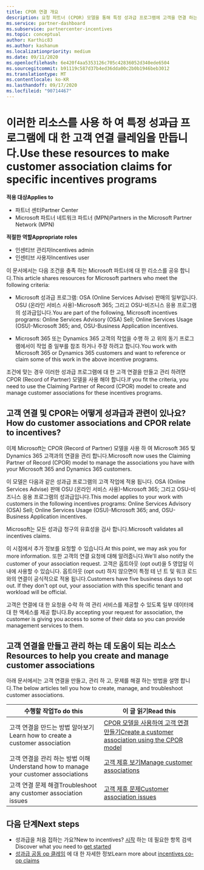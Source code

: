 ```yaml
---
title: CPOR 연결 개요
description: 요청 파트너 (CPOR) 모델을 통해 특정 성과급 프로그램에 고객을 연결 하는 데 필요한 파트너 리소스에 대해 읽어 보세요.
ms.service: partner-dashboard
ms.subservice: partnercenter-incentives
ms.topic: conceptual
author: Karthic83
ms.author: kashanum
ms.localizationpriority: medium
ms.date: 09/11/2020
ms.openlocfilehash: 6e420f4aa5353126c705c42836052d340ede6504
ms.sourcegitcommit: b91119c587d37b4ed36dda00c2b0b1946beb3012
ms.translationtype: MT
ms.contentlocale: ko-KR
ms.lasthandoff: 09/17/2020
ms.locfileid: "90714467"
---
```

# <a name="use-these-resources-to-make-customer-association-claims-for-specific-incentives-programs"></a><span data-ttu-id="05a74-103">이러한 리소스를 사용 하 여 특정 성과급 프로그램에 대 한 고객 연결 클레임을 만듭니다.</span><span class="sxs-lookup"><span data-stu-id="05a74-103">Use these resources to make customer association claims for specific incentives programs</span></span>

<span data-ttu-id="05a74-104">**적용 대상**</span><span class="sxs-lookup"><span data-stu-id="05a74-104">**Applies to**</span></span>

- <span data-ttu-id="05a74-105">파트너 센터</span><span class="sxs-lookup"><span data-stu-id="05a74-105">Partner Center</span></span>
- <span data-ttu-id="05a74-106">Microsoft 파트너 네트워크 파트너 (MPN)</span><span class="sxs-lookup"><span data-stu-id="05a74-106">Partners in the Microsoft Partner Network (MPN)</span></span>

<span data-ttu-id="05a74-107">**적절한 역할**</span><span class="sxs-lookup"><span data-stu-id="05a74-107">**Appropriate roles**</span></span>

- <span data-ttu-id="05a74-108">인센티브 관리자</span><span class="sxs-lookup"><span data-stu-id="05a74-108">Incentives admin</span></span>
- <span data-ttu-id="05a74-109">인센티브 사용자</span><span class="sxs-lookup"><span data-stu-id="05a74-109">Incentives user</span></span>

<span data-ttu-id="05a74-110">이 문서에서는 다음 조건을 충족 하는 Microsoft 파트너에 대 한 리소스를 공유 합니다.</span><span class="sxs-lookup"><span data-stu-id="05a74-110">This article shares resources for Microsoft partners who meet the following criteria:</span></span>

- <span data-ttu-id="05a74-111">Microsoft 성과급 프로그램: OSA (Online Services Advise) 판매의 일부입니다. OSU (온라인 서비스 사용)-Microsoft 365; 그리고 OSU-비즈니스 응용 프로그램의 성과급입니다.</span><span class="sxs-lookup"><span data-stu-id="05a74-111">You are part of the following, Microsoft incentives programs: Online Services Advisory (OSA) Sell; Online Services Usage (OSU)-Microsoft 365; and, OSU-Business Application incentives.</span></span>

- <span data-ttu-id="05a74-112">Microsoft 365 또는 Dynamics 365 고객의 작업을 수행 하 고 위의 동기 프로그램에서이 작업 중 일부를 참조 하거나 주장 하려고 합니다.</span><span class="sxs-lookup"><span data-stu-id="05a74-112">You work with Microsoft 365 or Dynamics 365 customers and want to reference or claim some of this work in the above incentive programs.</span></span>

<span data-ttu-id="05a74-113">조건에 맞는 경우 이러한 성과급 프로그램에 대 한 고객 연결을 만들고 관리 하려면 CPOR (Record of Partner) 모델을 사용 해야 합니다.</span><span class="sxs-lookup"><span data-stu-id="05a74-113">If you fit the criteria, you need to use the Claiming Partner of Record (CPOR) model to create and manage customer associations for these incentives programs.</span></span>
 
## <a name="how-do-customer-associations-and-cpor-relate-to-incentives"></a><span data-ttu-id="05a74-114">고객 연결 및 CPOR는 어떻게 성과급과 관련이 있나요?</span><span class="sxs-lookup"><span data-stu-id="05a74-114">How do customer associations and CPOR relate to incentives?</span></span>

<span data-ttu-id="05a74-115">이제 Microsoft는 CPOR (Record of Partner) 모델을 사용 하 여 Microsoft 365 및 Dynamics 365 고객과의 연결을 관리 합니다.</span><span class="sxs-lookup"><span data-stu-id="05a74-115">Microsoft now uses the Claiming Partner of Record (CPOR) model to manage the associations you have with your Microsoft 365 and Dynamics 365 customers.</span></span>

<span data-ttu-id="05a74-116">이 모델은 다음과 같은 성과급 프로그램의 고객 작업에 적용 됩니다. OSA (Online Services Advise) 판매 OSU (온라인 서비스 사용)-Microsoft 365; 그리고 OSU-비즈니스 응용 프로그램의 성과급입니다.</span><span class="sxs-lookup"><span data-stu-id="05a74-116">This model applies to your work with customers in the following incentives programs: Online Services Advisory (OSA) Sell; Online Services Usage (OSU)-Microsoft 365; and, OSU-Business Application incentives.</span></span>

<span data-ttu-id="05a74-117">Microsoft는 모든 성과급 청구의 유효성을 검사 합니다.</span><span class="sxs-lookup"><span data-stu-id="05a74-117">Microsoft validates all incentives claims.</span></span>

<span data-ttu-id="05a74-118">이 시점에서 추가 정보를 요청할 수 있습니다.</span><span class="sxs-lookup"><span data-stu-id="05a74-118">At this point, we may ask you for more information.</span></span> <span data-ttu-id="05a74-119">또한 고객의 연결 요청에 대해 알려줍니다.</span><span class="sxs-lookup"><span data-stu-id="05a74-119">We'll also notify the customer of your association request.</span></span> <span data-ttu-id="05a74-120">고객은 옵트아웃 (opt out)을 5 영업일 이내에 사용할 수 있습니다. 옵트아웃 (opt out) 하지 않으면이 특정 테 넌 트 및 워크 로드와의 연결이 공식적으로 적용 됩니다.</span><span class="sxs-lookup"><span data-stu-id="05a74-120">Customers have five business days to opt out. If they don't opt out, your association with this specific tenant and workload will be official.</span></span>

<span data-ttu-id="05a74-121">고객은 연결에 대 한 요청을 수락 하 여 관리 서비스를 제공할 수 있도록 일부 데이터에 대 한 액세스를 제공 합니다.</span><span class="sxs-lookup"><span data-stu-id="05a74-121">By accepting your request for association, the customer is giving you access to some of their data so you can provide management services to them.</span></span> 

## <a name="resources-to-help-you-create-and-manage-customer-associations"></a><span data-ttu-id="05a74-122">고객 연결을 만들고 관리 하는 데 도움이 되는 리소스</span><span class="sxs-lookup"><span data-stu-id="05a74-122">Resources to help you create and manage customer associations</span></span>

<span data-ttu-id="05a74-123">아래 문서에서는 고객 연결을 만들고, 관리 하 고, 문제를 해결 하는 방법을 설명 합니다.</span><span class="sxs-lookup"><span data-stu-id="05a74-123">The below articles tell you how to create, manage, and troubleshoot customer associations.</span></span>

|  <span data-ttu-id="05a74-124">**수행할 작업**</span><span class="sxs-lookup"><span data-stu-id="05a74-124">**To do this**</span></span>  |  <span data-ttu-id="05a74-125">**이 글 읽기**</span><span class="sxs-lookup"><span data-stu-id="05a74-125">**Read this**</span></span>  |
|--------------|-----------|
| <span data-ttu-id="05a74-126">고객 연결을 만드는 방법 알아보기</span><span class="sxs-lookup"><span data-stu-id="05a74-126">Learn how to create a customer association</span></span>  | [<span data-ttu-id="05a74-127">CPOR 모델을 사용하여 고객 연결 만들기</span><span class="sxs-lookup"><span data-stu-id="05a74-127">Create a customer association using the CPOR model</span></span>](submit-osa-claim.md)  |
|<span data-ttu-id="05a74-128">고객 연결을 관리 하는 방법 이해</span><span class="sxs-lookup"><span data-stu-id="05a74-128">Understand how to manage your customer associations</span></span>  | [<span data-ttu-id="05a74-129">고객 제휴 보기</span><span class="sxs-lookup"><span data-stu-id="05a74-129">Manage customer associations</span></span>](incentives-manage-customer-associations.md)  |
|<span data-ttu-id="05a74-130">고객 연결 문제 해결</span><span class="sxs-lookup"><span data-stu-id="05a74-130">Troubleshoot any customer association issues</span></span>  | [<span data-ttu-id="05a74-131">고객 제휴 문제</span><span class="sxs-lookup"><span data-stu-id="05a74-131">Customer association issues</span></span>](incentives-customer-association-issues.md)  |

## <a name="next-steps"></a><span data-ttu-id="05a74-132">다음 단계</span><span class="sxs-lookup"><span data-stu-id="05a74-132">Next steps</span></span>

- <span data-ttu-id="05a74-133">성과급을 처음 접하는 가요?</span><span class="sxs-lookup"><span data-stu-id="05a74-133">New to incentives?</span></span> <span data-ttu-id="05a74-134">[시작](incentives-get-started-intro.md) 하는 데 필요한 항목 검색</span><span class="sxs-lookup"><span data-stu-id="05a74-134">Discover what you need to [get started](incentives-get-started-intro.md)</span></span>
- <span data-ttu-id="05a74-135">[성과급 공동 op 클레임](claims-overview.md) 에 대 한 자세한 정보</span><span class="sxs-lookup"><span data-stu-id="05a74-135">Learn more about [incentives co-op claims](claims-overview.md)</span></span>
